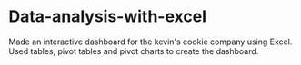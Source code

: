 # Data-analysis-with-excel
Made an interactive dashboard for the kevin's cookie company using Excel. Used tables, pivot tables and pivot charts to create the dashboard.
